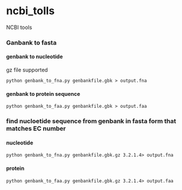 # ncbi_tolls
NCBI tools


### Ganbank to fasta
#### genbank to nucleotide
gz file supported
```
python genbank_to_fna.py genbankfile.gbk > output.fna
```
#### genbank to protein sequence
```
python genbank_to_faa.py genbankfile.gbk > output.faa
```

### find nucloetide sequence from genbank in fasta form that matches EC number
#### nucleotide
```
python genbank_to_fna.py genbankfile.gbk.gz 3.2.1.4> output.fna
```

#### protein
```
python genbank_to_faa.py genbankfile.gbk.gz 3.2.1.4> output.faa
```